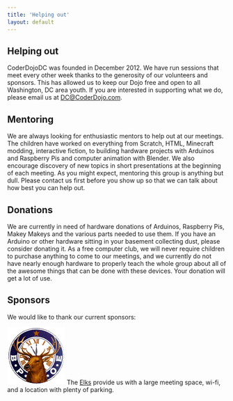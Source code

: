 ```yaml
---
title: 'Helping out'
layout: default
---
```


## Helping out

CoderDojoDC was founded in December 2012. We have run sessions that meet every
other week thanks to the generosity of our volunteers and sponsors. This has
allowed us to keep our Dojo free and open to all Washington, DC area youth. If
you are interested in supporting what we do, please email us at
DC@CoderDojo.com.

## Mentoring

We are always looking for enthusiastic mentors to help out at our meetings. The
children have worked on everything from Scratch, HTML, Minecraft
modding, interactive fiction, to building hardware projects with Arduinos and
Raspberry Pis and computer animation with Blender. We also encourage discovery
of new topics in short presentations at the beginning of each meeting. As you
might expect, mentoring this group is anything but dull. Please contact us first
before you show up so that we can talk about how best you can help out.

## Donations

We are currently in need of hardware donations of Arduinos, Raspberry Pis, Makey
Makeys and the various parts needed to use them. If you have an Arduino
or other hardware sitting in your basement collecting dust, please consider
donating it. As a free computer club, we will never require children to purchase
anything to come to our meetings, and we currently do not have nearly enough
hardware to properly teach the whole group about all of the awesome things that can be
done with these devices. Your donation will get a lot of use.

## Sponsors

We would like to thank our current sponsors:

![Elks Lodge](/assets/elkslodge.png) The
[Elks](http://washington-rockville-elks.com/index.html) provide us with a large
meeting space, wi-fi, and a location with plenty of parking.

